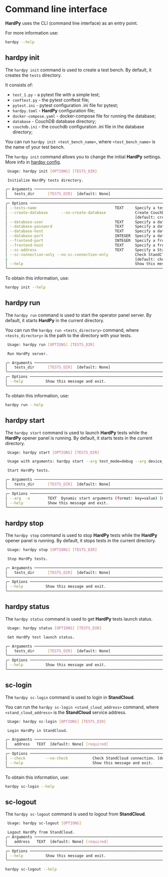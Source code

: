 # Command line interface

**HardPy** uses the CLI (command line interface) as an entry point.

For more information use:

```bash
hardpy --help
```

## hardpy init

The `hardpy init` command is used to create a test bench.
By default, it creates the `tests` directory.

It consists of:

* `test_1.py` - a pytest file with a simple test;
* `conftest.py` - the pytest conftest file;
* `pytest.ini` - pytest configuration .ini file for pytest;
* `hardpy.toml` - **HardPy** configuration file;
* `docker-compose.yaml` - docker-compose file for running the database;
* `database` - CouchDB database directory;
* `couchdb.ini` - the couchdb configuration .ini file in the database directory;

You can run `hardpy init <test_bench_name>`, where `<test_bench_name>` is the name of your test bench.

The `hardpy init` command allows you to change the initial **HardPy** settings.
More info in [hardpy config](./hardpy_config.md).

```bash
 Usage: hardpy init [OPTIONS] [TESTS_DIR]

 Initialize HardPy tests directory.

╭─ Arguments ────────────────────────────────────────────────────────────────────────────────────────────────╮
│   tests_dir      [TESTS_DIR]  [default: None]                                                              │
╰────────────────────────────────────────────────────────────────────────────────────────────────────────────╯
╭─ Options ──────────────────────────────────────────────────────────────────────────────────────────────────╮
│ --tests-name                                   TEXT     Specify a tests suite name.                        │
│ --create-database      --no-create-database             Create CouchDB database.                           │
│                                                         [default: create-database]                         │
│ --database-user                                TEXT     Specify a database user. [default: dev]            │
│ --database-password                            TEXT     Specify a database user password. [default: dev]   │
│ --database-host                                TEXT     Specify a database host. [default: localhost]      │
│ --database-port                                INTEGER  Specify a database port. [default: 5984]           │
│ --frontend-port                                INTEGER  Specify a frontend port. [default: 8000]           │
│ --frontend-host                                TEXT     Specify a frontend host. [default: localhost]      │
│ --sc-address                                   TEXT     Specify a StandCloud address.                      │
│ --sc-connection-only --no-sc-connection-only            Check StandCloud service availability before start.│
|                                                         [default: check-stand-cloud]                       │
│ --help                                                  Show this message and exit.                        │
╰────────────────────────────────────────────────────────────────────────────────────────────────────────────╯
```

To obtain this information, use:

```bash
hardpy init --help
```

## hardpy run

The `hardpy run` command is used to start the operator panel server.
By default, it starts **HardPy** in the current directory.

You can run the `hardpy run <tests_directory>` command, where `<tests_directory>`
is the path to the directory with your tests.

```bash
 Usage: hardpy run [OPTIONS] [TESTS_DIR]

 Run HardPy server.

╭─ Arguments ────────────────────────────────────────────────────────────────────────────────────────────────╮
│   tests_dir      [TESTS_DIR]  [default: None]                                                              │
╰────────────────────────────────────────────────────────────────────────────────────────────────────────────╯
╭─ Options ──────────────────────────────────────────────────────────────────────────────────────────────────╮
│ --help          Show this message and exit.                                                                │
╰────────────────────────────────────────────────────────────────────────────────────────────────────────────╯
```

To obtain this information, use:

```bash
hardpy run --help
```

## hardpy start

The `hardpy start` command is used to launch **HardPy** tests while the **HardPy** opener panel is running.
By default, it starts tests in the current directory.

```bash
 Usage: hardpy start [OPTIONS] [TESTS_DIR]

 Usage with arguments: hardpy start --arg test_mode=debug --arg device_id=DUT-007

 Start HardPy tests.

╭─ Arguments ────────────────────────────────────────────────────────────────────────────────────────────────╮
│   tests_dir      [TESTS_DIR]  [default: None]                                                              │
╰────────────────────────────────────────────────────────────────────────────────────────────────────────────╯
╭─ Options ──────────────────────────────────────────────────────────────────────────────────────────────────╮
│ --arg  -a        TEXT  Dynamic start arguments (format: key=value) [multiple]                              │
│ --help           Show this message and exit.                                                               │
╰────────────────────────────────────────────────────────────────────────────────────────────────────────────╯
```

## hardpy stop

The `hardpy stop` command is used to stop **HardPy** tests while the **HardPy** opener panel is running.
By default, it stops tests in the current directory.

```bash
 Usage: hardpy stop [OPTIONS] [TESTS_DIR]

 Stop HardPy tests.

╭─ Arguments ────────────────────────────────────────────────────────────────────────────────────────────────╮
│   tests_dir      [TESTS_DIR]  [default: None]                                                              │
╰────────────────────────────────────────────────────────────────────────────────────────────────────────────╯
╭─ Options ──────────────────────────────────────────────────────────────────────────────────────────────────╮
│ --help          Show this message and exit.                                                                │
╰────────────────────────────────────────────────────────────────────────────────────────────────────────────╯
```

## hardpy status

The `hardpy status` command is used to get **HardPy** tests launch status.

```bash
 Usage: hardpy status [OPTIONS] [TESTS_DIR]

 Get HardPy test launch status.

╭─ Arguments ────────────────────────────────────────────────────────────────────────────────────────────────╮
│   tests_dir      [TESTS_DIR]  [default: None]                                                              │
╰────────────────────────────────────────────────────────────────────────────────────────────────────────────╯
╭─ Options ──────────────────────────────────────────────────────────────────────────────────────────────────╮
│ --help          Show this message and exit.                                                                │
╰────────────────────────────────────────────────────────────────────────────────────────────────────────────╯
```

## sc-login

The `hardpy sc-login` command is used to login in **StandCloud**.

You can run the `hardpy sc-login <stand_cloud_address>` command, where `<stand_cloud_address>`
is the **StandCloud** service address.

```bash
 Usage: hardpy sc-login [OPTIONS] [TESTS_DIR]

 Login HardPy in StandCloud.

╭─ Arguments ────────────────────────────────────────────────────────────────────────────────────────────────╮
│   address   TEXT  [default: None] [required]                                                               │
╰────────────────────────────────────────────────────────────────────────────────────────────────────────────╯
╭─ Options ──────────────────────────────────────────────────────────────────────────────────────────────────╮
│ --check         --no-check           Check StandCloud connection. [default: no-check]                      │
│ --help                               Show this message and exit.                                           │
╰────────────────────────────────────────────────────────────────────────────────────────────────────────────╯
```

To obtain this information, use:

```bash
hardpy sc-login --help
```

## sc-logout

The `hardpy sc-logout` command is used to logout from **StandCloud**.

```bash
 Usage: hardpy sc-logout [OPTIONS]

 Logout HardPy from StandCloud.
╭─ Arguments ────────────────────────────────────────────────────────────────────────────────────────────────╮
│   address   TEXT  [default: None] [required]                                                               │
╰────────────────────────────────────────────────────────────────────────────────────────────────────────────╯
╭─ Options ──────────────────────────────────────────────────────────────────────────────────────────────────╮
│ --help          Show this message and exit.                                                                │
╰────────────────────────────────────────────────────────────────────────────────────────────────────────────╯
```

```bash
hardpy sc-logout --help
```
